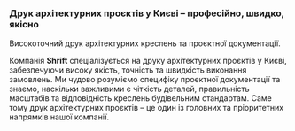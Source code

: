 ### Друк архітектурних проєктів у Києві – професійно, швидко, якісно  
Високоточний друк архітектурних креслень та проєктної документації.

Компанія **Shrift** спеціалізується на друку архітектурних проєктів у Києві, забезпечуючи високу якість, точність та швидкість виконання замовлень. Ми чудово розуміємо специфіку проєктної документації та знаємо, наскільки важливими є чіткість деталей, правильність масштабів та відповідність креслень будівельним стандартам. Саме тому друк архітектурних проєктів – це один із головних та пріоритетних напрямків нашої компанії.